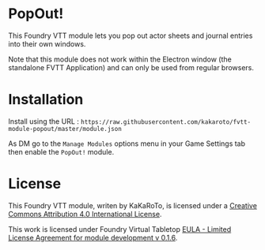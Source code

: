 # PopOut!

This Foundry VTT module lets you pop out actor sheets and journal entries into their own windows.

Note that this module does not work within the Electron window (the standalone FVTT Application) and can only be used from regular browsers.

# Installation
Install using the URL : `https://raw.githubusercontent.com/kakaroto/fvtt-module-popout/master/module.json`

As DM go to the `Manage Modules` options menu in your Game Settings tab then enable the `PopOut!` module.

# License
This Foundry VTT module, writen by KaKaRoTo, is licensed under a [Creative Commons Attribution 4.0 International License](http://creativecommons.org/licenses/by/4.0/).

This work is licensed under Foundry Virtual Tabletop [EULA - Limited License Agreement for module development v 0.1.6](http://foundryvtt.com/pages/license.html).
